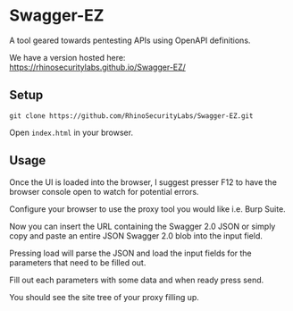 # Swagger-EZ
A tool geared towards pentesting APIs using OpenAPI definitions.

We have a version hosted here: https://rhinosecuritylabs.github.io/Swagger-EZ/

## Setup
`git clone https://github.com/RhinoSecurityLabs/Swagger-EZ.git`

Open `index.html` in your browser.


## Usage
Once the UI is loaded into the browser, I suggest presser F12 to have the browser console open to watch for potential errors.

Configure your browser to use the proxy tool you would like i.e. Burp Suite.

Now you can insert the URL containing the Swagger 2.0 JSON or simply copy and paste an entire JSON Swagger 2.0 blob into the input field. 

Pressing load will parse the JSON and load the input fields for the parameters that need to be filled out.

Fill out each parameters with some data and when ready press send.

You should see the site tree of your proxy filling up.
